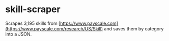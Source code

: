 # skill-scraper

Scrapes 3,195 skills from [https://www.payscale.com](https://www.payscale.com/research/US/Skill) and saves them by category into a JSON.
